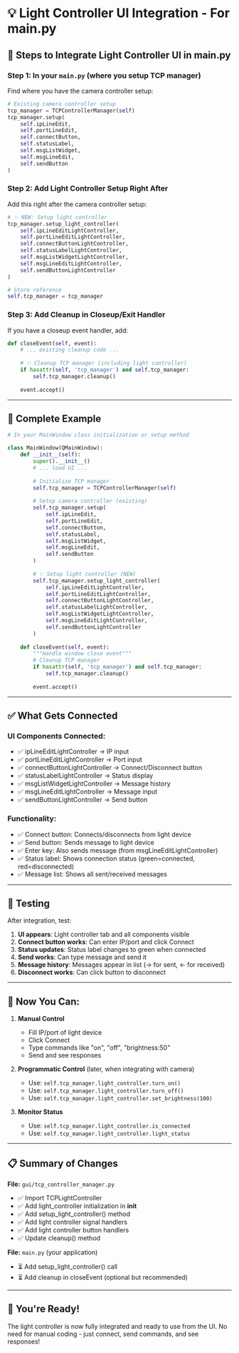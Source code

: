 # 💡 Light Controller UI Integration - For main.py

## 📝 Steps to Integrate Light Controller UI in main.py

### Step 1: In your `main.py` (where you setup TCP manager)

Find where you have the camera controller setup:

```python
# Existing camera controller setup
tcp_manager = TCPControllerManager(self)
tcp_manager.setup(
    self.ipLineEdit,
    self.portLineEdit,
    self.connectButton,
    self.statusLabel,
    self.msgListWidget,
    self.msgLineEdit,
    self.sendButton
)
```

### Step 2: Add Light Controller Setup Right After

Add this right after the camera controller setup:

```python
# ✨ NEW: Setup light controller
tcp_manager.setup_light_controller(
    self.ipLineEditLightController,
    self.portLineEditLightController,
    self.connectButtonLightController,
    self.statusLabelLightController,
    self.msgListWidgetLightController,
    self.msgLineEditLightController,
    self.sendButtonLightController
)

# Store reference
self.tcp_manager = tcp_manager
```

### Step 3: Add Cleanup in Closeup/Exit Handler

If you have a closeup event handler, add:

```python
def closeEvent(self, event):
    # ... existing cleanup code ...
    
    # ✨ Cleanup TCP manager (including light controller)
    if hasattr(self, 'tcp_manager') and self.tcp_manager:
        self.tcp_manager.cleanup()
    
    event.accept()
```

---

## 🎯 Complete Example

```python
# In your MainWindow class initialization or setup method

class MainWindow(QMainWindow):
    def __init__(self):
        super().__init__()
        # ... load UI ...
        
        # Initialize TCP manager
        self.tcp_manager = TCPControllerManager(self)
        
        # Setup camera controller (existing)
        self.tcp_manager.setup(
            self.ipLineEdit,
            self.portLineEdit,
            self.connectButton,
            self.statusLabel,
            self.msgListWidget,
            self.msgLineEdit,
            self.sendButton
        )
        
        # ✨ Setup light controller (NEW)
        self.tcp_manager.setup_light_controller(
            self.ipLineEditLightController,
            self.portLineEditLightController,
            self.connectButtonLightController,
            self.statusLabelLightController,
            self.msgListWidgetLightController,
            self.msgLineEditLightController,
            self.sendButtonLightController
        )
    
    def closeEvent(self, event):
        """Handle window close event"""
        # Cleanup TCP manager
        if hasattr(self, 'tcp_manager') and self.tcp_manager:
            self.tcp_manager.cleanup()
        
        event.accept()
```

---

## ✅ What Gets Connected

### UI Components Connected:
- ✅ ipLineEditLightController → IP input
- ✅ portLineEditLightController → Port input
- ✅ connectButtonLightController → Connect/Disconnect button
- ✅ statusLabelLightController → Status display
- ✅ msgListWidgetLightController → Message history
- ✅ msgLineEditLightController → Message input
- ✅ sendButtonLightController → Send button

### Functionality:
- ✅ Connect button: Connects/disconnects from light device
- ✅ Send button: Sends message to light device
- ✅ Enter key: Also sends message (from msgLineEditLightController)
- ✅ Status label: Shows connection status (green=connected, red=disconnected)
- ✅ Message list: Shows all sent/received messages

---

## 🧪 Testing

After integration, test:

1. **UI appears**: Light controller tab and all components visible
2. **Connect button works**: Can enter IP/port and click Connect
3. **Status updates**: Status label changes to green when connected
4. **Send works**: Can type message and send it
5. **Message history**: Messages appear in list (→ for sent, ← for received)
6. **Disconnect works**: Can click button to disconnect

---

## 🎯 Now You Can:

1. **Manual Control**
   - Fill IP/port of light device
   - Click Connect
   - Type commands like "on", "off", "brightness:50"
   - Send and see responses

2. **Programmatic Control** (later, when integrating with camera)
   - Use: `self.tcp_manager.light_controller.turn_on()`
   - Use: `self.tcp_manager.light_controller.turn_off()`
   - Use: `self.tcp_manager.light_controller.set_brightness(100)`

3. **Monitor Status**
   - Use: `self.tcp_manager.light_controller.is_connected`
   - Use: `self.tcp_manager.light_controller.light_status`

---

## 📋 Summary of Changes

**File:** `gui/tcp_controller_manager.py`
- ✅ Import TCPLightController
- ✅ Add light_controller initialization in __init__
- ✅ Add setup_light_controller() method
- ✅ Add light controller signal handlers
- ✅ Add light controller button handlers
- ✅ Update cleanup() method

**File:** `main.py` (your application)
- ⏳ Add setup_light_controller() call
- ⏳ Add cleanup in closeEvent (optional but recommended)

---

## 🚀 You're Ready!

The light controller is now fully integrated and ready to use from the UI. No need for manual coding - just connect, send commands, and see responses!
